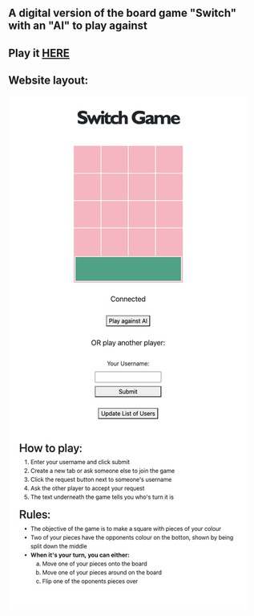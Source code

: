 ## A digital version of the board game "Switch" with an "AI" to play against
Play it [HERE](https://artomweb.com/switchGame)
---

## Website layout:

![swithGame](switch.artomweb.com_.png)
